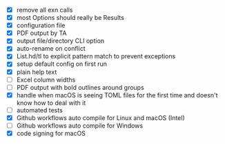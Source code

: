 - [x] remove all exn calls
- [x] most Options should really be Results
- [x] configuration file
- [x] PDF output by TA
- [x] output file/directory CLI option
- [x] auto-rename on conflict
- [x] List.hd/tl to explicit pattern match to prevent exceptions
- [x] setup default config on first run
- [x] plain help text
- [ ] Excel column widths
- [ ] PDF output with bold outlines around groups
- [x] handle when macOS is seeing TOML files for the first time and doesn't know
  how to deal with it
- [ ] automated tests
- [x] Github workflows auto compile for Linux and macOS (Intel)
- [ ] Github workflows auto compile for Windows
- [x] code signing for macOS
